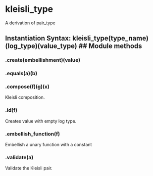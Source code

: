 # kleisli_type   
A derivation of pair_type   
## Instantiation Syntax: kleisli_type(type_name)(log_type)(value_type) ## Module methods   
### .create(embellishment)(value)   
### .equals(a)(b)   
### .compose(f)(g)(x)   
Kleisli composition.   
### .id(f)   
Creates value with empty log type.   
### .embellish_function(f)   
Embellish a unary function with a constant   
### .validate(a)   
Validate the Kleisli pair.   
